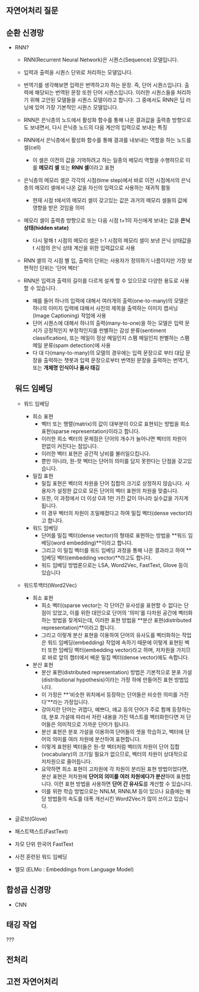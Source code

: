 ## 자연어처리 질문

## 순환 신경망

- RNN?

  - RNN(Recurrent Neural Network)은 시퀀스(Sequence) 모델입니다. 
  - 입력과 출력을 시퀀스 단위로 처리하는 모델입니다. 
  - 번역기를 생각해보면 입력은 번역하고자 하는 문장. 즉, 단어 시퀀스입니다. 출력에 해당되는 번역된 문장 또한 단어 시퀀스입니다. 이러한 시퀀스들을 처리하기 위해 고안된 모델들을 시퀀스 모델이라고 합니다. 그 중에서도 RNN은 딥 러닝에 있어 가장 기본적인 시퀀스 모델입니다.
    
    
    
  -  RNN은 은닉층의 노드에서 활성화 함수를 통해 나온 결과값을 출력층 방향으로도 보내면서, 다시 은닉층 노드의 다음 계산의 입력으로 보내는 특징
  - RNN에서 은닉층에서 활성화 함수를 통해 결과를 내보내는 역할을 하는 노드를 셀(cell)
    - 이 셀은 이전의 값을 기억하려고 하는 일종의 메모리 역할을 수행하므로 이를 **메모리 셀** 또는 **RNN 셀**이라고 표현
  - 은닉층의 메모리 셀은 각각의 시점(time step)에서 바로 이전 시점에서의 은닉층의 메모리 셀에서 나온 값을 자신의 입력으로 사용하는 재귀적 활동
    - 현재 시점 t에서의 메모리 셀이 갖고있는 값은 과거의 메모리 셀들의 값에 영향을 받은 것임을 의미
  - 메모리 셀이 출력층 방향으로 또는 다음 시점 t+1의 자신에게 보내는 값을 **은닉 상태(hidden state)**
    - 다시 말해 t 시점의 메모리 셀은 t-1 시점의 메모리 셀이 보낸 은닉 상태값을 t 시점의 은닉 상태 계산을 위한 입력값으로 사용
  - RNN 셀의 각 시점 별 입, 출력의 단위는 사용자가 정의하기 나름이지만 가장 보편적인 단위는 '단어 벡터'
  - RNN은 입력과 출력의 길이를 다르게 설계 할 수 있으므로 다양한 용도로 사용할 수 있습니다.
    - 예를 들어 하나의 입력에 대해서 여러개의 출력(one-to-many)의 모델은 하나의 이미지 입력에 대해서 사진의 제목을 출력하는 이미지 캡셔닝(Image Captioning) 작업에 사용
    - 단어 시퀀스에 대해서 하나의 출력(many-to-one)을 하는 모델은 입력 문서가 긍정적인지 부정적인지를 판별하는 감성 분류(sentiment classification), 또는 메일이 정상 메일인지 스팸 메일인지 판별하는 스팸 메일 분류(spam detection)에 사용
    - 다 대 다(many-to-many)의 모델의 경우에는 입력 문장으로 부터 대답 문장을 출력하는 챗봇과 입력 문장으로부터 번역된 문장을 출력하는 번역기, 또는 **개체명 인식이나 품사 태깅**

  

  ## 워드 임베딩

  - 워드 임베딩
    - 희소 표현
      - 벡터 또는 행렬(matrix)의 값이 대부분이 0으로 표현되는 방법을 희소 표현(sparse representation)이라고 합니다. 
      - 이러한 희소 벡터의 문제점은 단어의 개수가 늘어나면 벡터의 차원이 한없이 커진다는 점입니다. 
      - 이러한 벡터 표현은 공간적 낭비를 불러일으킵니다. 
      - 뿐만 아니라, 원-핫 벡터는 단어의 의미를 담지 못한다는 단점을 갖고있습니다.
    - 밀집 표현
      - 밀집 표현은 벡터의 차원을 단어 집합의 크기로 상정하지 않습니다. 사용자가 설정한 값으로 모든 단어의 벡터 표현의 차원을 맞춥니다. 
      - 또한, 이 과정에서 더 이상 0과 1만 가진 값이 아니라 실수값을 가지게 됩니다. 
      - 이 경우 벡터의 차원이 조밀해졌다고 하여 밀집 벡터(dense vector)라고 합니다.
    - 워드 임베딩
      - 단어를 밀집 벡터(dense vector)의 형태로 표현하는 방법을 **워드 임베딩(word embedding)**이라고 합니다. 
      - 그리고 이 밀집 벡터를 워드 임베딩 과정을 통해 나온 결과라고 하여 **임베딩 벡터(embedding vector)**라고도 합니다.
      - 워드 임베딩 방법론으로는 LSA, Word2Vec, FastText, Glove 등이 있습니다

  

  - 워드투백터(Word2Vec)
    - 희소 표현
      - 희소 벡터(sparse vector는 각 단어간 유사성을 표현할 수 없다는 단점이 있었고, 이를 위한 대안으로 단어의 '의미'를 다차원 공간에 벡터화하는 방법을 찾게되는데, 이러한 표현 방법을 **분산 표현(distributed representation)**이라고 합니다. 
      - 그리고 이렇게 분산 표현을 이용하여 단어의 유사도를 벡터화하는 작업은 워드 임베딩(embedding) 작업에 속하기 때문에 이렇게 표현된 벡터 또한 임베딩 벡터(embedding vector)라고 하며, 저차원을 가지므로 바로 앞의 챕터에서 배운 밀집 벡터(dense vector)에도 속합니다.
    - 분산 표현
      - 분산 표현(distributed representation) 방법은 기본적으로 분포 가설(distributional hypothesis)이라는 가정 하에 만들어진 표현 방법입니다. 
      - 이 가정은 **'비슷한 위치에서 등장하는 단어들은 비슷한 의미를 가진다'**라는 가정입니다. 
      - 강아지란 단어는 귀엽다, 예쁘다, 애교 등의 단어가 주로 함께 등장하는데, 
        분포 가설에 따라서 저런 내용을 가진 텍스트를 벡터화한다면 저 단어들은 의미적으로 가까운 단어가 됩니다. 
      - 분산 표현은 분포 가설을 이용하여 단어들의 셋을 학습하고, 벡터에 단어의 의미를 여러 차원에 분산하여 표현합니다.
      - 이렇게 표현된 벡터들은 원-핫 벡터처럼 벡터의 차원이 단어 집합(vocabulary)의 크기일 필요가 없으므로, 벡터의 차원이 상대적으로 저차원으로 줄어듭니다. 
      - 요약하면 희소 표현이 고차원에 각 차원이 분리된 표현 방법이었다면, 분산 표현은 저차원에 **단어의 의미를 여러 차원에다가 분산**하여 표현합니다. 이런 표현 방법을 사용하면 **단어 간 유사도**를 계산할 수 있습니다.
      - 이를 위한 학습 방법으로는 NNLM, RNNLM 등이 있으나 요즘에는 해당 방법들의 속도를 대폭 개선시킨 Word2Vec가 많이 쓰이고 있습니다.



- 글로브(Glove)



- 패스트택스트(FastText)



- 자모 단위 한국어 FastText



- 사전 훈련된 워드 임베딩



- 엘모 (ELMo : Embeddings from Language Model)





## 합성곱 신경망

- CNN





## 태깅 작업

???





## 전처리





## 고전 자연어처리

